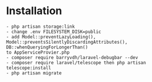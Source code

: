 # Installation

    - php artisan storage:link
    - change .env FILESYSTEM_DISK=public
    - add Model::preventLazyLoading(), Model::preventsSilentlyDiscardingAttributes(), DB::whenQueryingForLongerThan()
    to AppServiceProvier.php
    - composer require barryvdh/laravel-debugbar --dev
    - composer require laravel/telescope then php artisan telescope:install
    - php artisan migrate
